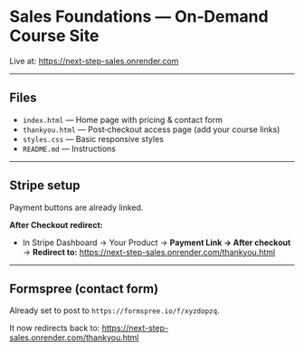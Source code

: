 # Sales Foundations — On‑Demand Course Site

Live at: https://next-step-sales.onrender.com

---

## Files
- `index.html` — Home page with pricing & contact form
- `thankyou.html` — Post‑checkout access page (add your course links)
- `styles.css` — Basic responsive styles
- `README.md` — Instructions

---

## Stripe setup
Payment buttons are already linked.

**After Checkout redirect:**
- In Stripe Dashboard → Your Product → **Payment Link → After checkout** →
  **Redirect to:** https://next-step-sales.onrender.com/thankyou.html

---

## Formspree (contact form)
Already set to post to `https://formspree.io/f/xyzdopzq`.

It now redirects back to:
https://next-step-sales.onrender.com/thankyou.html
